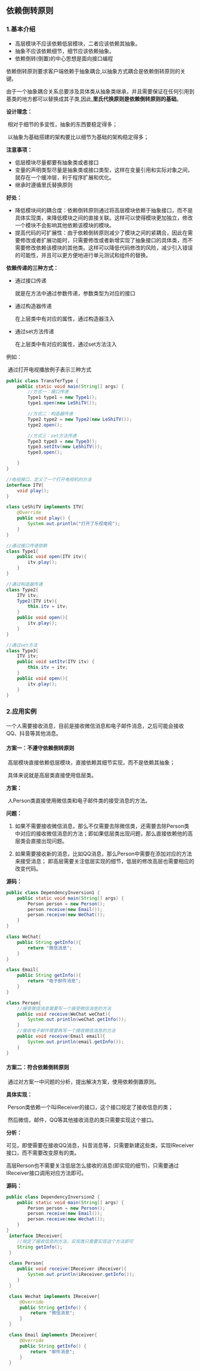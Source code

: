 ## 依赖倒转原则

### 1.基本介绍

- 高层模块不应该依赖低层模块，二者应该依赖其抽象。
- 抽象不应该依赖细节，细节应该依赖抽象。
- 依赖倒转(倒置)的中心思想是面向接口编程



​      依赖倒转原则要求客户端依赖于抽象耦合,以抽象方式耦合是依赖倒转原则的关键。

​      由于一个抽象耦合关系总要涉及具体类从抽象类继承，并且需要保证在任何引用到基类的地方都可以替换成其子类,因此,**里氏代换原则是依赖倒转原则的基础**。



**设计理念：**

​	相对于细节的多变性，抽象的东西要稳定得多；

​	以抽象为基础搭建的架构要比以细节为基础的架构稳定得多；



**注意事项：**

- 低层模块尽量都要有抽象类或者接口
- 变量的声明类型尽量是抽象类或接口类型，这样在变量引用和实际对象之间，就存在一个缓冲层，利于程序扩展和优化。
- 继承时遵循里氏替换原则



**好处：**

- 降低模块间的耦合度：依赖倒转原则通过将高层模块依赖于抽象接口，而不是具体实现类，来降低模块之间的直接关联。这样可以使得模块更加独立，修改一个模块不会影响其他依赖该模块的模块。
- 提高代码的可扩展性：由于依赖倒转原则减少了模块之间的紧耦合，因此在需要修改或者扩展功能时，只需要修改或者新增实现了抽象接口的具体类，而不需要修改依赖该模块的其他类。这样可以降低代码修改的风险，减少引入错误的可能性，并且可以更方便地进行单元测试和组件的替换。



**依赖传递的三种方式：**

- 通过接口传递

    就是在方法中通过参数传递，参数类型为对应的接口

- 通过构造器传递

     在上层类中有对应的属性，通过构造器注入

- 通过set方法传递

     在上层类中有对应的属性，通过set方法注入

例如：

​	通过打开电视播放例子表示三种方式

~~~ java
public class TransferType {
    public static void main(String[] args) {
        //方式一：接口传递
        Type1 type1 = new Type1();
        type1.open(new LeShiTV());

        //方式二：构造器传递
        Type2 type2 = new Type2(new LeShiTV());
        type2.open();

        //方式三：set方法传递
        Type3 type3 = new Type3();
        type3.setItv(new LeShiTV());
        type3.open();

    }
}

//电视接口，定义了一个打开电视机的方法
interface ITV{
    void play();
}

class LeShiTV implements ITV{
    @Override
    public void play() {
        System.out.println("打开了乐视电视");
    }
}

//通过接口传递依赖
class Type1{
    public void open(ITV itv){
        itv.play();
    }
}

//通过构造器传递
class Type2{
    ITV itv;
    Type2(ITV itv){
        this.itv = itv;
    }
    public void open(){
        itv.play();
    }
}

//通过set方法
class Type3{
    ITV itv;
    public void setItv(ITV itv) {
        this.itv = itv;
    }
    public void open(){
        itv.play();
    }
}
~~~



### 2.应用实例

​	一个人需要接收消息，目前是接收微信消息和电子邮件消息，之后可能会接收QQ、抖音等其他消息。

#### 方案一：不遵守依赖倒转原则

​	高层模块直接依赖低层模块，直接依赖其细节实现，而不是依赖其抽象；

​	具体来说就是高层类直接使用低层类。

**方案：**

​	人Person类直接使用微信类和电子邮件类的接受消息的方法。

**问题：**

1. 如果不需要接收微信消息，那么不仅需要去除微信类，还需要去除Person类中对应的接收微信消息的方法；即如果低层类出现问题，那么直接依赖他的高层类会直接出现问题。

2. 如果需要接收新的消息，比如QQ消息，那么Person中需要在添加对应的方法来接受消息；
   即高层需要关注低层实现的细节，低层的修改高层也需要相应的改变代码。

**源码：**

~~~ java
public class DependencyInversion1 {
    public static void main(String[] args) {
        Person person = new Person();
        person.receive(new Email());
        person.receive(new WeChat());
    }
}

class WeChat{
    public String getInfo(){
        return "微信消息";
    }
}

class Email{
    public String getInfo(){
        return "电子邮件消息";
    }
}

class Person{
    //接受微信消息需要写一个接受微信消息的方法
    public void receive(WeChat weChat){
        System.out.println(weChat.getInfo());
    }
    //接收电子邮件需要再写一个接收微信消息的方法
    public void receive(Email email){
        System.out.println(email.getInfo());
    }
}
~~~

#### 方案二：符合依赖倒转原则

​	通过对方案一中问题的分析，提出解决方案，使用依赖倒置原则。

**具体实现：**

​	Person类依赖一个叫IReceiver的接口，这个接口规定了接收信息的类；

​	然后微信，邮件，QQ等其他接收消息的类只需要实现这个接口。

**分析：**

​	可见，即使需要在接收QQ消息，抖音消息等，只需要新建这些类，实现IReceiver接口，而不需要改变原有的类。

​	高层Rerson也不需要关注低层怎么接收的消息(即实现的细节)，只需要通过IReceiver接口调用对应方法即可。

**源码：**

~~~ java
public class DependencyInversion2 {
    public static void main(String[] args) {
        Person person = new Person();
        person.receive(new Email());
        person.receive(new Wechat());
    }
}
 interface IReceiver{
    //规定了接收信息的方法，实现类只需要实现这个方法即可
    String getInfo();
 }

 class Person{
    public void receive(IReceiver iReceiver){
        System.out.println(iReceiver.getInfo());
    }
 }

 class Wechat implements IReceiver{
     @Override
     public String getInfo() {
         return "微信消息";
     }
 }

 class Email implements IReceiver{
     @Override
     public String getInfo() {
         return "邮件消息";
     }
 }
~~~










